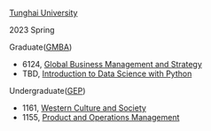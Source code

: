 [Tunghai University](https://eng.thu.edu.tw/)

2023 Spring

Graduate([GMBA](http://gmba.thu.edu.tw/))

- 6124, [Global Business Management and Strategy](/courses/gb.md)
- TBD, [Introduction to Data Science with Python](/courses/intro_data_science.md)

Undergraduate([GEP](https://mana.thu.edu.tw/web/page/page.php?scid=87&sid=76))

- 1161, [Western Culture and Society](/courses/wcs.md)
- 1155, [Product and Operations Management](/courses/om.md)
